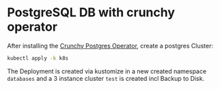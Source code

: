 # PostgreSQL DB with crunchy operator

After installing the [Crunchy Postgres Operator](https://github.com/mkoellges/postgres-operator-examples), create a postgres Cluster:

```sh
kubectl apply -k k8s
```

The Deployment is created via kustomize in a new created namespace `databases` and a 3 instance cluster `test` is created incl Backup to Disk.